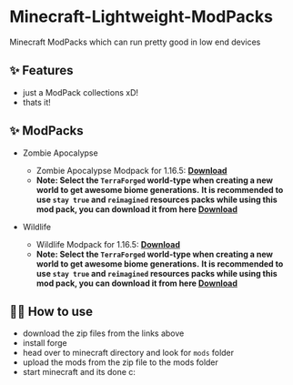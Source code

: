 # Minecraft-Lightweight-ModPacks
Minecraft ModPacks which can run pretty good in low end devices

## ✨ Features

- just a ModPack collections xD!
- thats it!

## ✨ ModPacks

- Zombie Apocalypse 

  - Zombie Apocalypse Modpack for 1.16.5: [**Download**](https://drive.google.com/file/d/1wqAt8Aw7p8a_Xes2Z9eYPoZ2udrTp2x9/view?usp=sharing) 
  - **Note: Select the `TerraForged` world-type when creating a new world to get awesome biome generations.**
            **It is recommended to use `stay true` and `reimagined` resources packs while using this mod pack, you can download it from here [**Download**](https://drive.google.com/file/d/1GtLsTJpBYqvv0MI2hLj4UhM8F0CA5VCK/view?usp=sharing)**

- Wildlife

  - Wildlife Modpack for 1.16.5: [**Download**](https://drive.google.com/file/d/144NNNiSVmL6jSfRbPzgDkydTMUlK1XTB/view?usp=sharing) 
  - **Note: Select the `TerraForged` world-type when creating a new world to get awesome biome generations.**
            **It is recommended to use `stay true` and `reimagined` resources packs while using this mod pack, you can download it from here [**Download**](https://drive.google.com/file/d/1GtLsTJpBYqvv0MI2hLj4UhM8F0CA5VCK/view?usp=sharing)**

## 💁‍♀️ How to use

- download the zip files from the links above
- install forge 
- head over to minecraft directory and look for `mods` folder
- upload the mods from the zip file to the mods folder
- start minecraft and its done c:
